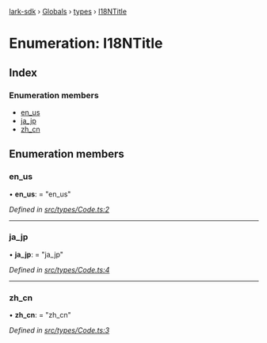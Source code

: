 [lark-sdk](../README.md) › [Globals](../globals.md) › [types](../modules/types.md) › [I18NTitle](types.i18ntitle.md)

# Enumeration: I18NTitle

## Index

### Enumeration members

* [en_us](types.i18ntitle.md#en_us)
* [ja_jp](types.i18ntitle.md#ja_jp)
* [zh_cn](types.i18ntitle.md#zh_cn)

## Enumeration members

###  en_us

• **en_us**: = "en_us"

*Defined in [src/types/Code.ts:2](https://github.com/TbhT/lark-sdk/blob/e3605bb/src/types/Code.ts#L2)*

___

###  ja_jp

• **ja_jp**: = "ja_jp"

*Defined in [src/types/Code.ts:4](https://github.com/TbhT/lark-sdk/blob/e3605bb/src/types/Code.ts#L4)*

___

###  zh_cn

• **zh_cn**: = "zh_cn"

*Defined in [src/types/Code.ts:3](https://github.com/TbhT/lark-sdk/blob/e3605bb/src/types/Code.ts#L3)*
